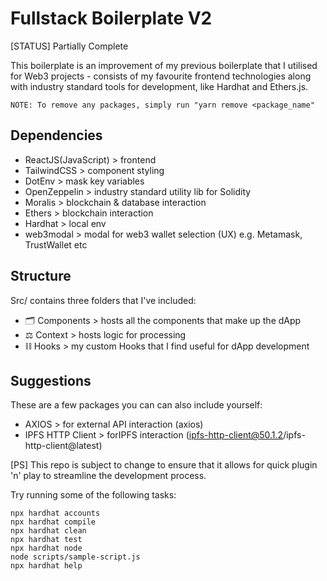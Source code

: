 # Fullstack Boilerplate V2
[STATUS] Partially Complete

This boilerplate is an improvement of my previous boilerplate that I utilised for Web3 projects - consists of my favourite frontend technologies along with industry standard tools for development, like Hardhat and Ethers.js.

`NOTE: To remove any packages, simply run "yarn remove <package_name"`

## Dependencies
- ReactJS(JavaScript) > frontend
- TailwindCSS > component styling
- DotEnv > mask key variables
- OpenZeppelin > industry standard utility lib for Solidity
- Moralis > blockchain & database interaction
- Ethers > blockchain interaction
- Hardhat > local env
- web3modal > modal for web3 wallet selection (UX) e.g. Metamask, TrustWallet etc
## Structure
Src/ contains three folders that I've included:

- 🗂 Components > hosts all the components that make up the dApp
- ⚖ Context > hosts logic for processing
- ⛓ Hooks > my custom Hooks that I find useful for dApp development

## Suggestions
These are a few packages you can can also include yourself:
- AXIOS > for external API interaction (axios)
- IPFS HTTP Client > forIPFS interaction (ipfs-http-client@50.1.2/ipfs-http-client@latest)

[PS] This repo is subject to change to ensure that it allows for quick plugin 'n' play to streamline the development process.

Try running some of the following tasks:

```shell
npx hardhat accounts
npx hardhat compile
npx hardhat clean
npx hardhat test
npx hardhat node
node scripts/sample-script.js
npx hardhat help
```